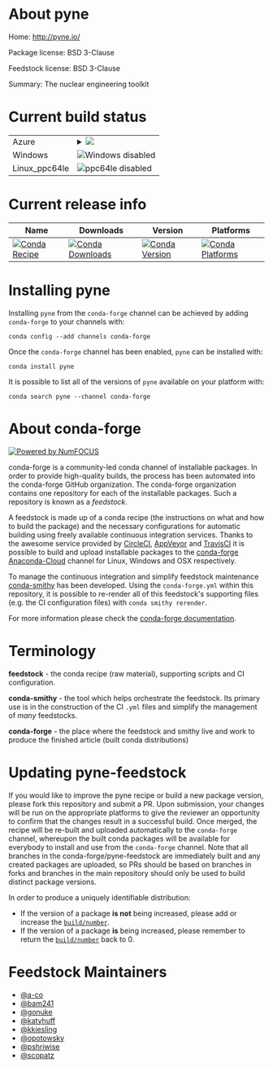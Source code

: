 About pyne
==========

Home: http://pyne.io/

Package license: BSD 3-Clause

Feedstock license: BSD 3-Clause

Summary: The nuclear engineering toolkit



Current build status
====================


<table>
    
  <tr>
    <td>Azure</td>
    <td>
      <details>
        <summary>
          <a href="https://dev.azure.com/conda-forge/feedstock-builds/_build/latest?definitionId=5454&branchName=master">
            <img src="https://dev.azure.com/conda-forge/feedstock-builds/_apis/build/status/pyne-feedstock?branchName=master">
          </a>
        </summary>
        <table>
          <thead><tr><th>Variant</th><th>Status</th></tr></thead>
          <tbody><tr>
              <td>linux_enable_moabmoabenable_openmcnoopenmcpython2.7</td>
              <td>
                <a href="https://dev.azure.com/conda-forge/feedstock-builds/_build/latest?definitionId=5454&branchName=master">
                  <img src="https://dev.azure.com/conda-forge/feedstock-builds/_apis/build/status/pyne-feedstock?branchName=master&jobName=linux&configuration=linux_enable_moabmoabenable_openmcnoopenmcpython2.7" alt="variant">
                </a>
              </td>
            </tr><tr>
              <td>linux_enable_moabmoabenable_openmcnoopenmcpython3.6</td>
              <td>
                <a href="https://dev.azure.com/conda-forge/feedstock-builds/_build/latest?definitionId=5454&branchName=master">
                  <img src="https://dev.azure.com/conda-forge/feedstock-builds/_apis/build/status/pyne-feedstock?branchName=master&jobName=linux&configuration=linux_enable_moabmoabenable_openmcnoopenmcpython3.6" alt="variant">
                </a>
              </td>
            </tr><tr>
              <td>linux_enable_moabmoabenable_openmcnoopenmcpython3.7</td>
              <td>
                <a href="https://dev.azure.com/conda-forge/feedstock-builds/_build/latest?definitionId=5454&branchName=master">
                  <img src="https://dev.azure.com/conda-forge/feedstock-builds/_apis/build/status/pyne-feedstock?branchName=master&jobName=linux&configuration=linux_enable_moabmoabenable_openmcnoopenmcpython3.7" alt="variant">
                </a>
              </td>
            </tr><tr>
              <td>linux_enable_moabmoabenable_openmcopenmcpython2.7</td>
              <td>
                <a href="https://dev.azure.com/conda-forge/feedstock-builds/_build/latest?definitionId=5454&branchName=master">
                  <img src="https://dev.azure.com/conda-forge/feedstock-builds/_apis/build/status/pyne-feedstock?branchName=master&jobName=linux&configuration=linux_enable_moabmoabenable_openmcopenmcpython2.7" alt="variant">
                </a>
              </td>
            </tr><tr>
              <td>linux_enable_moabmoabenable_openmcopenmcpython3.6</td>
              <td>
                <a href="https://dev.azure.com/conda-forge/feedstock-builds/_build/latest?definitionId=5454&branchName=master">
                  <img src="https://dev.azure.com/conda-forge/feedstock-builds/_apis/build/status/pyne-feedstock?branchName=master&jobName=linux&configuration=linux_enable_moabmoabenable_openmcopenmcpython3.6" alt="variant">
                </a>
              </td>
            </tr><tr>
              <td>linux_enable_moabmoabenable_openmcopenmcpython3.7</td>
              <td>
                <a href="https://dev.azure.com/conda-forge/feedstock-builds/_build/latest?definitionId=5454&branchName=master">
                  <img src="https://dev.azure.com/conda-forge/feedstock-builds/_apis/build/status/pyne-feedstock?branchName=master&jobName=linux&configuration=linux_enable_moabmoabenable_openmcopenmcpython3.7" alt="variant">
                </a>
              </td>
            </tr><tr>
              <td>linux_enable_moabnomoabenable_openmcnoopenmcpython2.7</td>
              <td>
                <a href="https://dev.azure.com/conda-forge/feedstock-builds/_build/latest?definitionId=5454&branchName=master">
                  <img src="https://dev.azure.com/conda-forge/feedstock-builds/_apis/build/status/pyne-feedstock?branchName=master&jobName=linux&configuration=linux_enable_moabnomoabenable_openmcnoopenmcpython2.7" alt="variant">
                </a>
              </td>
            </tr><tr>
              <td>linux_enable_moabnomoabenable_openmcnoopenmcpython3.6</td>
              <td>
                <a href="https://dev.azure.com/conda-forge/feedstock-builds/_build/latest?definitionId=5454&branchName=master">
                  <img src="https://dev.azure.com/conda-forge/feedstock-builds/_apis/build/status/pyne-feedstock?branchName=master&jobName=linux&configuration=linux_enable_moabnomoabenable_openmcnoopenmcpython3.6" alt="variant">
                </a>
              </td>
            </tr><tr>
              <td>linux_enable_moabnomoabenable_openmcnoopenmcpython3.7</td>
              <td>
                <a href="https://dev.azure.com/conda-forge/feedstock-builds/_build/latest?definitionId=5454&branchName=master">
                  <img src="https://dev.azure.com/conda-forge/feedstock-builds/_apis/build/status/pyne-feedstock?branchName=master&jobName=linux&configuration=linux_enable_moabnomoabenable_openmcnoopenmcpython3.7" alt="variant">
                </a>
              </td>
            </tr><tr>
              <td>linux_enable_moabnomoabenable_openmcopenmcpython2.7</td>
              <td>
                <a href="https://dev.azure.com/conda-forge/feedstock-builds/_build/latest?definitionId=5454&branchName=master">
                  <img src="https://dev.azure.com/conda-forge/feedstock-builds/_apis/build/status/pyne-feedstock?branchName=master&jobName=linux&configuration=linux_enable_moabnomoabenable_openmcopenmcpython2.7" alt="variant">
                </a>
              </td>
            </tr><tr>
              <td>linux_enable_moabnomoabenable_openmcopenmcpython3.6</td>
              <td>
                <a href="https://dev.azure.com/conda-forge/feedstock-builds/_build/latest?definitionId=5454&branchName=master">
                  <img src="https://dev.azure.com/conda-forge/feedstock-builds/_apis/build/status/pyne-feedstock?branchName=master&jobName=linux&configuration=linux_enable_moabnomoabenable_openmcopenmcpython3.6" alt="variant">
                </a>
              </td>
            </tr><tr>
              <td>linux_enable_moabnomoabenable_openmcopenmcpython3.7</td>
              <td>
                <a href="https://dev.azure.com/conda-forge/feedstock-builds/_build/latest?definitionId=5454&branchName=master">
                  <img src="https://dev.azure.com/conda-forge/feedstock-builds/_apis/build/status/pyne-feedstock?branchName=master&jobName=linux&configuration=linux_enable_moabnomoabenable_openmcopenmcpython3.7" alt="variant">
                </a>
              </td>
            </tr><tr>
              <td>osx_enable_moabmoabenable_openmcnoopenmcpython2.7</td>
              <td>
                <a href="https://dev.azure.com/conda-forge/feedstock-builds/_build/latest?definitionId=5454&branchName=master">
                  <img src="https://dev.azure.com/conda-forge/feedstock-builds/_apis/build/status/pyne-feedstock?branchName=master&jobName=osx&configuration=osx_enable_moabmoabenable_openmcnoopenmcpython2.7" alt="variant">
                </a>
              </td>
            </tr><tr>
              <td>osx_enable_moabmoabenable_openmcnoopenmcpython3.6</td>
              <td>
                <a href="https://dev.azure.com/conda-forge/feedstock-builds/_build/latest?definitionId=5454&branchName=master">
                  <img src="https://dev.azure.com/conda-forge/feedstock-builds/_apis/build/status/pyne-feedstock?branchName=master&jobName=osx&configuration=osx_enable_moabmoabenable_openmcnoopenmcpython3.6" alt="variant">
                </a>
              </td>
            </tr><tr>
              <td>osx_enable_moabmoabenable_openmcnoopenmcpython3.7</td>
              <td>
                <a href="https://dev.azure.com/conda-forge/feedstock-builds/_build/latest?definitionId=5454&branchName=master">
                  <img src="https://dev.azure.com/conda-forge/feedstock-builds/_apis/build/status/pyne-feedstock?branchName=master&jobName=osx&configuration=osx_enable_moabmoabenable_openmcnoopenmcpython3.7" alt="variant">
                </a>
              </td>
            </tr><tr>
              <td>osx_enable_moabmoabenable_openmcopenmcpython2.7</td>
              <td>
                <a href="https://dev.azure.com/conda-forge/feedstock-builds/_build/latest?definitionId=5454&branchName=master">
                  <img src="https://dev.azure.com/conda-forge/feedstock-builds/_apis/build/status/pyne-feedstock?branchName=master&jobName=osx&configuration=osx_enable_moabmoabenable_openmcopenmcpython2.7" alt="variant">
                </a>
              </td>
            </tr><tr>
              <td>osx_enable_moabmoabenable_openmcopenmcpython3.6</td>
              <td>
                <a href="https://dev.azure.com/conda-forge/feedstock-builds/_build/latest?definitionId=5454&branchName=master">
                  <img src="https://dev.azure.com/conda-forge/feedstock-builds/_apis/build/status/pyne-feedstock?branchName=master&jobName=osx&configuration=osx_enable_moabmoabenable_openmcopenmcpython3.6" alt="variant">
                </a>
              </td>
            </tr><tr>
              <td>osx_enable_moabmoabenable_openmcopenmcpython3.7</td>
              <td>
                <a href="https://dev.azure.com/conda-forge/feedstock-builds/_build/latest?definitionId=5454&branchName=master">
                  <img src="https://dev.azure.com/conda-forge/feedstock-builds/_apis/build/status/pyne-feedstock?branchName=master&jobName=osx&configuration=osx_enable_moabmoabenable_openmcopenmcpython3.7" alt="variant">
                </a>
              </td>
            </tr><tr>
              <td>osx_enable_moabnomoabenable_openmcnoopenmcpython2.7</td>
              <td>
                <a href="https://dev.azure.com/conda-forge/feedstock-builds/_build/latest?definitionId=5454&branchName=master">
                  <img src="https://dev.azure.com/conda-forge/feedstock-builds/_apis/build/status/pyne-feedstock?branchName=master&jobName=osx&configuration=osx_enable_moabnomoabenable_openmcnoopenmcpython2.7" alt="variant">
                </a>
              </td>
            </tr><tr>
              <td>osx_enable_moabnomoabenable_openmcnoopenmcpython3.6</td>
              <td>
                <a href="https://dev.azure.com/conda-forge/feedstock-builds/_build/latest?definitionId=5454&branchName=master">
                  <img src="https://dev.azure.com/conda-forge/feedstock-builds/_apis/build/status/pyne-feedstock?branchName=master&jobName=osx&configuration=osx_enable_moabnomoabenable_openmcnoopenmcpython3.6" alt="variant">
                </a>
              </td>
            </tr><tr>
              <td>osx_enable_moabnomoabenable_openmcnoopenmcpython3.7</td>
              <td>
                <a href="https://dev.azure.com/conda-forge/feedstock-builds/_build/latest?definitionId=5454&branchName=master">
                  <img src="https://dev.azure.com/conda-forge/feedstock-builds/_apis/build/status/pyne-feedstock?branchName=master&jobName=osx&configuration=osx_enable_moabnomoabenable_openmcnoopenmcpython3.7" alt="variant">
                </a>
              </td>
            </tr><tr>
              <td>osx_enable_moabnomoabenable_openmcopenmcpython2.7</td>
              <td>
                <a href="https://dev.azure.com/conda-forge/feedstock-builds/_build/latest?definitionId=5454&branchName=master">
                  <img src="https://dev.azure.com/conda-forge/feedstock-builds/_apis/build/status/pyne-feedstock?branchName=master&jobName=osx&configuration=osx_enable_moabnomoabenable_openmcopenmcpython2.7" alt="variant">
                </a>
              </td>
            </tr><tr>
              <td>osx_enable_moabnomoabenable_openmcopenmcpython3.6</td>
              <td>
                <a href="https://dev.azure.com/conda-forge/feedstock-builds/_build/latest?definitionId=5454&branchName=master">
                  <img src="https://dev.azure.com/conda-forge/feedstock-builds/_apis/build/status/pyne-feedstock?branchName=master&jobName=osx&configuration=osx_enable_moabnomoabenable_openmcopenmcpython3.6" alt="variant">
                </a>
              </td>
            </tr><tr>
              <td>osx_enable_moabnomoabenable_openmcopenmcpython3.7</td>
              <td>
                <a href="https://dev.azure.com/conda-forge/feedstock-builds/_build/latest?definitionId=5454&branchName=master">
                  <img src="https://dev.azure.com/conda-forge/feedstock-builds/_apis/build/status/pyne-feedstock?branchName=master&jobName=osx&configuration=osx_enable_moabnomoabenable_openmcopenmcpython3.7" alt="variant">
                </a>
              </td>
            </tr>
          </tbody>
        </table>
      </details>
    </td>
  </tr>
  <tr>
    <td>Windows</td>
    <td>
      <img src="https://img.shields.io/badge/Windows-disabled-lightgrey.svg" alt="Windows disabled">
    </td>
  </tr>
  <tr>
    <td>Linux_ppc64le</td>
    <td>
      <img src="https://img.shields.io/badge/ppc64le-disabled-lightgrey.svg" alt="ppc64le disabled">
    </td>
  </tr>
</table>

Current release info
====================

| Name | Downloads | Version | Platforms |
| --- | --- | --- | --- |
| [![Conda Recipe](https://img.shields.io/badge/recipe-pyne-green.svg)](https://anaconda.org/conda-forge/pyne) | [![Conda Downloads](https://img.shields.io/conda/dn/conda-forge/pyne.svg)](https://anaconda.org/conda-forge/pyne) | [![Conda Version](https://img.shields.io/conda/vn/conda-forge/pyne.svg)](https://anaconda.org/conda-forge/pyne) | [![Conda Platforms](https://img.shields.io/conda/pn/conda-forge/pyne.svg)](https://anaconda.org/conda-forge/pyne) |

Installing pyne
===============

Installing `pyne` from the `conda-forge` channel can be achieved by adding `conda-forge` to your channels with:

```
conda config --add channels conda-forge
```

Once the `conda-forge` channel has been enabled, `pyne` can be installed with:

```
conda install pyne
```

It is possible to list all of the versions of `pyne` available on your platform with:

```
conda search pyne --channel conda-forge
```


About conda-forge
=================

[![Powered by NumFOCUS](https://img.shields.io/badge/powered%20by-NumFOCUS-orange.svg?style=flat&colorA=E1523D&colorB=007D8A)](http://numfocus.org)

conda-forge is a community-led conda channel of installable packages.
In order to provide high-quality builds, the process has been automated into the
conda-forge GitHub organization. The conda-forge organization contains one repository
for each of the installable packages. Such a repository is known as a *feedstock*.

A feedstock is made up of a conda recipe (the instructions on what and how to build
the package) and the necessary configurations for automatic building using freely
available continuous integration services. Thanks to the awesome service provided by
[CircleCI](https://circleci.com/), [AppVeyor](https://www.appveyor.com/)
and [TravisCI](https://travis-ci.com/) it is possible to build and upload installable
packages to the [conda-forge](https://anaconda.org/conda-forge)
[Anaconda-Cloud](https://anaconda.org/) channel for Linux, Windows and OSX respectively.

To manage the continuous integration and simplify feedstock maintenance
[conda-smithy](https://github.com/conda-forge/conda-smithy) has been developed.
Using the ``conda-forge.yml`` within this repository, it is possible to re-render all of
this feedstock's supporting files (e.g. the CI configuration files) with ``conda smithy rerender``.

For more information please check the [conda-forge documentation](https://conda-forge.org/docs/).

Terminology
===========

**feedstock** - the conda recipe (raw material), supporting scripts and CI configuration.

**conda-smithy** - the tool which helps orchestrate the feedstock.
                   Its primary use is in the construction of the CI ``.yml`` files
                   and simplify the management of *many* feedstocks.

**conda-forge** - the place where the feedstock and smithy live and work to
                  produce the finished article (built conda distributions)


Updating pyne-feedstock
=======================

If you would like to improve the pyne recipe or build a new
package version, please fork this repository and submit a PR. Upon submission,
your changes will be run on the appropriate platforms to give the reviewer an
opportunity to confirm that the changes result in a successful build. Once
merged, the recipe will be re-built and uploaded automatically to the
`conda-forge` channel, whereupon the built conda packages will be available for
everybody to install and use from the `conda-forge` channel.
Note that all branches in the conda-forge/pyne-feedstock are
immediately built and any created packages are uploaded, so PRs should be based
on branches in forks and branches in the main repository should only be used to
build distinct package versions.

In order to produce a uniquely identifiable distribution:
 * If the version of a package **is not** being increased, please add or increase
   the [``build/number``](https://conda.io/docs/user-guide/tasks/build-packages/define-metadata.html#build-number-and-string).
 * If the version of a package **is** being increased, please remember to return
   the [``build/number``](https://conda.io/docs/user-guide/tasks/build-packages/define-metadata.html#build-number-and-string)
   back to 0.

Feedstock Maintainers
=====================

* [@a-co](https://github.com/a-co/)
* [@bam241](https://github.com/bam241/)
* [@gonuke](https://github.com/gonuke/)
* [@katyhuff](https://github.com/katyhuff/)
* [@kkiesling](https://github.com/kkiesling/)
* [@opotowsky](https://github.com/opotowsky/)
* [@pshriwise](https://github.com/pshriwise/)
* [@scopatz](https://github.com/scopatz/)

